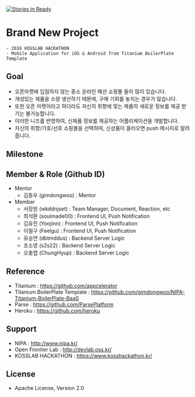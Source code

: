 [![Stories in Ready](https://badge.waffle.io/kosslab-kr/Titanium-BrandNew.png?label=ready&title=Ready)](https://waffle.io/kosslab-kr/Titanium-BrandNew)
# Brand New Project
	- 2016 KOSSLAB HACKATHON
	- Mobile Application for iOS & Android from Titanium BoilerPlate Template

## Goal
- 오픈마켓에 입점하지 않는 중소 온라인 패션 쇼핑몰 들이 많이 있습니다.
- 개성있는 제품을 소량 생산하기 때문에, 구매 기회를 놓치는 경우가 많습니다.
- 또한 오픈 마켓이라고 하더라도 자신의 취향에 맞는 제품의 새로운 정보를 제공 받기는 불가능합니다.
- 이러한 니즈를 반영하여, 신제품 정보를 제공하는 어플리케이션을 개발합니다.
- 자신의 취향/기호/선호 쇼핑몰을 선택하여, 신상품이 올라오면 push 메시지로 알려줍니다.

## Milestone

## Member & Role (Github ID)

- Mentor
	- 김동우 (gimdongwoo) : Mentor
- Member
	- 서장원 (wkddnjset) : Team Manager, Document, Reaction, etc
	- 최석환 (soulmade00) : Frontend UI, Push Notification
	- 김유진 (Yoojinn) : Frontend UI, Push Notification
	- 이필구 (Feelgu) : Frontend UI, Push Notification
	- 유승연 (dbtmddus) : Backend Server Logic
	- 조소영 (s2s22) : Backend Server Logic
	- 오충엽 (ChungHyup) : Backend Server Logic

## Reference
- Titanium : https://github.com/appcelerator
- Titanium BoilerPlate Template : https://github.com/gimdongwoo/NIPA-Titanium-BoilerPlate-BaaS
- Parse : https://github.com/ParsePlatform
- Heroku : https://github.com/heroku

## Support
- NIPA : http://www.nipa.kr/
- Open Frontier Lab : http://devlab.oss.kr/
- KOSSLAB HACKATHON : https://www.kosshackathon.kr/

## License
- Apache License, Version 2.0
